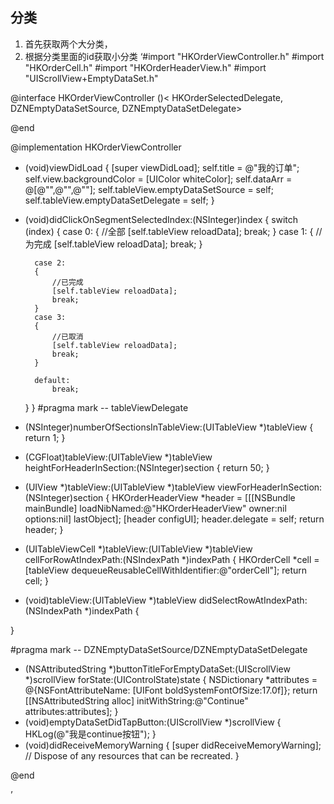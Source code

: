 ## 分类
1. 首先获取两个大分类，
2. 根据分类里面的id获取小分类
 ‘#import "HKOrderViewController.h"
#import "HKOrderCell.h"
#import "HKOrderHeaderView.h"
#import "UIScrollView+EmptyDataSet.h"

@interface HKOrderViewController ()<
    HKOrderSelectedDelegate,
    DZNEmptyDataSetSource,
    DZNEmptyDataSetDelegate>


@end

@implementation HKOrderViewController

- (void)viewDidLoad {
    [super viewDidLoad];
    self.title = @"我的订单";
    self.view.backgroundColor = [UIColor whiteColor];
    self.dataArr = @[@"",@"",@""];
    self.tableView.emptyDataSetSource = self;
    self.tableView.emptyDataSetDelegate = self;
}
- (void)didClickOnSegmentSelectedIndex:(NSInteger)index {
    switch (index) {
        case 0:
        {
            //全部
            [self.tableView reloadData];
            break;
        }
        case 1:
        {
            //为完成
            [self.tableView reloadData];
            break;
        }
 
        case 2:
        {
            //已完成
            [self.tableView reloadData];
            break;
        }
        case 3:
        {
            //已取消
            [self.tableView reloadData];
            break;
        }

        default:
            break;
    }
}
#pragma mark -- tableViewDelegate
- (NSInteger)numberOfSectionsInTableView:(UITableView *)tableView {
    return 1;
}
- (CGFloat)tableView:(UITableView *)tableView heightForHeaderInSection:(NSInteger)section {
    return 50;
}
- (UIView *)tableView:(UITableView *)tableView viewForHeaderInSection:(NSInteger)section {
    HKOrderHeaderView *header = [[[NSBundle mainBundle] loadNibNamed:@"HKOrderHeaderView" owner:nil options:nil] lastObject];
    [header configUI];
    header.delegate = self;
    return header;
}

- (UITableViewCell *)tableView:(UITableView *)tableView cellForRowAtIndexPath:(NSIndexPath *)indexPath {
    HKOrderCell *cell = [tableView dequeueReusableCellWithIdentifier:@"orderCell"];
    return cell;
}

- (void)tableView:(UITableView *)tableView didSelectRowAtIndexPath:(NSIndexPath *)indexPath {
    
}

#pragma mark -- DZNEmptyDataSetSource/DZNEmptyDataSetDelegate
- (NSAttributedString *)buttonTitleForEmptyDataSet:(UIScrollView *)scrollView forState:(UIControlState)state {
    NSDictionary *attributes = @{NSFontAttributeName: [UIFont boldSystemFontOfSize:17.0f]}; return [[NSAttributedString alloc] initWithString:@"Continue" attributes:attributes];
}
- (void)emptyDataSetDidTapButton:(UIScrollView *)scrollView {
    HKLog(@"我是continue按钮");
}
- (void)didReceiveMemoryWarning {
    [super didReceiveMemoryWarning];
    // Dispose of any resources that can be recreated.
}

@end

’